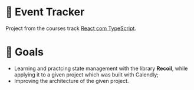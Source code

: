 # 📅 Event Tracker

Project from the courses track [React com TypeScript](https://cursos.alura.com.br/formacao-react-ts).

# 🎯 Goals

- Learning and practcing state management with the library **Recoil**, while applying it to a given project which was built with Calendly;
- Improving the architecture of the given project.
